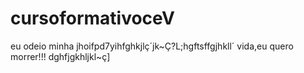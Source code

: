 # cursoformativoceV
 eu odeio minha
 jhoifpd7yihfghkjlç´jk~Ç?L;hgftsffgjhkll´
  vida,eu quero morrer!!!
dghfjgkhljkl~ç]